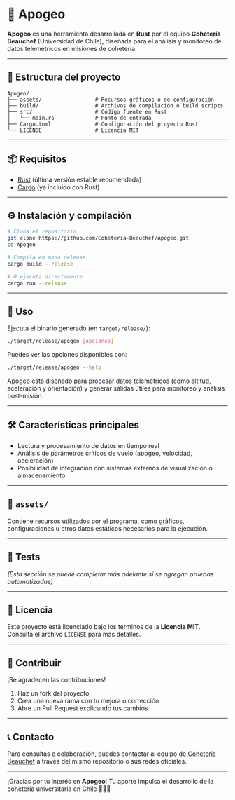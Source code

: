# 🚀 Apogeo

**Apogeo** es una herramienta desarrollada en **Rust** por el equipo **Cohetería Beauchef** (Universidad de Chile), diseñada para el análisis y monitoreo de datos telemétricos en misiones de cohetería.

---

## 🧩 Estructura del proyecto

```
Apogeo/
├── assets/                 # Recursos gráficos o de configuración
├── build/                  # Archivos de compilación o build scripts
├── src/                    # Código fuente en Rust
│   └── main.rs             # Punto de entrada
├── Cargo.toml              # Configuración del proyecto Rust
└── LICENSE                 # Licencia MIT
```

---

## 📦 Requisitos

- [Rust](https://www.rust-lang.org/tools/install) (última versión estable recomendada)
- [Cargo](https://doc.rust-lang.org/cargo/) (ya incluido con Rust)

---

## ⚙️ Instalación y compilación

```bash
# Clona el repositorio
git clone https://github.com/Coheteria-Beauchef/Apogeo.git
cd Apogeo

# Compila en modo release
cargo build --release

# O ejecuta directamente
cargo run --release
```

---

## 🚀 Uso

Ejecuta el binario generado (en `target/release/`):

```bash
./target/release/apogeo [opciones]
```

Puedes ver las opciones disponibles con:

```bash
./target/release/apogeo --help
```

Apogeo está diseñado para procesar datos telemétricos (como altitud, aceleración y orientación) y generar salidas útiles para monitoreo y análisis post-misión.

---

## 🛠️ Características principales

- Lectura y procesamiento de datos en tiempo real
- Análisis de parámetros críticos de vuelo (apogeo, velocidad, aceleración)
- Posibilidad de integración con sistemas externos de visualización o almacenamiento

---

## 📁 `assets/`

Contiene recursos utilizados por el programa, como gráficos, configuraciones u otros datos estáticos necesarios para la ejecución.

---

## 🧪 Tests

*(Esta sección se puede completar más adelante si se agregan pruebas automatizadas)*

---

## 📄 Licencia

Este proyecto está licenciado bajo los términos de la **Licencia MIT**. Consulta el archivo `LICENSE` para más detalles.

---

## 👥 Contribuir

¡Se agradecen las contribuciones!

1. Haz un fork del proyecto  
2. Crea una nueva rama con tu mejora o corrección  
3. Abre un Pull Request explicando tus cambios

---

## 📞 Contacto

Para consultas o colaboración, puedes contactar al equipo de [Cohetería Beauchef](https://github.com/Coheteria-Beauchef) a través del mismo repositorio o sus redes oficiales.

---

¡Gracias por tu interés en **Apogeo**! Tu aporte impulsa el desarrollo de la cohetería universitaria en Chile 🚀🇨🇱

